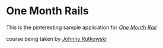# One Month Rails

This is the pinteresting sample application for [*One Month Rail*](http://onemonthrails.com)

course being taken by [Johnny Rutkowski](http://www.johnnyrutkowski.com)